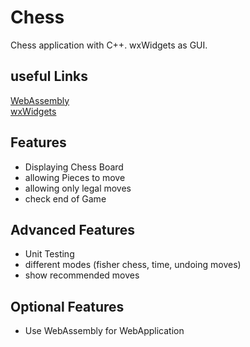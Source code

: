 # Chess
Chess application with C++. wxWidgets as GUI.

## useful Links
[WebAssembly](https://developer.mozilla.org/en-US/docs/WebAssembly/Guides/C_to_Wasm)  
[wxWidgets](https://docs.wxwidgets.org/latest/overview_helloworld.html)  

## Features
- Displaying Chess Board
- allowing Pieces to move
- allowing only legal moves
- check end of Game

## Advanced Features
- Unit Testing
- different modes (fisher chess, time, undoing moves)
- show recommended moves

## Optional Features
- Use WebAssembly for WebApplication